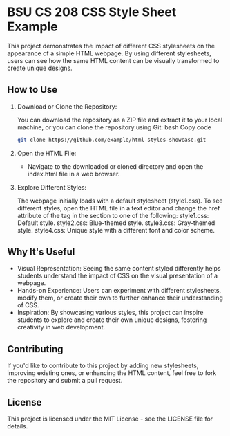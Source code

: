 # BSU CS 208 CSS Style Sheet Example
This project demonstrates the impact of different CSS stylesheets on the appearance of a simple HTML webpage.
 By using different stylesheets, users can see how the same HTML content can be visually transformed to create unique designs.

## How to Use
1. Download or Clone the Repository:

    You can download the repository as a ZIP file and extract it to your local machine, or you can clone the repository using Git:
    bash
    Copy code
    ```bash
    git clone https://github.com/example/html-styles-showcase.git
    ```
2. Open the HTML File:

    * Navigate to the downloaded or cloned directory and open the index.html file in a web browser.


3. Explore Different Styles:

    The webpage initially loads with a default stylesheet (style1.css).
    To see different styles, open the HTML file in a text editor and change the href attribute of the <link> tag in the <head> section to one of the following:
    style1.css: Default style.
    style2.css: Blue-themed style.
    style3.css: Gray-themed style.
    style4.css: Unique style with a different font and color scheme.
    
## Why It's Useful
* Visual Representation: Seeing the same content styled differently helps students understand the impact of CSS on the visual presentation of a webpage.
* Hands-on Experience: Users can experiment with different stylesheets, modify them, or create their own to further enhance their understanding of CSS.
* Inspiration: By showcasing various styles, this project can inspire students to explore and create their own unique designs, fostering creativity in web development.

## Contributing
If you'd like to contribute to this project by adding new stylesheets, improving existing ones, or enhancing the HTML content, feel free to fork the repository and submit a pull request.

## License
This project is licensed under the MIT License - see the LICENSE file for details.
